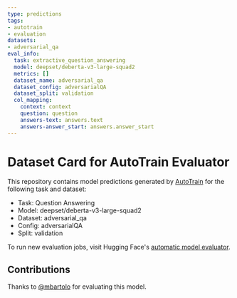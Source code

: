 ```yaml
---
type: predictions
tags:
- autotrain
- evaluation
datasets:
- adversarial_qa
eval_info:
  task: extractive_question_answering
  model: deepset/deberta-v3-large-squad2
  metrics: []
  dataset_name: adversarial_qa
  dataset_config: adversarialQA
  dataset_split: validation
  col_mapping:
    context: context
    question: question
    answers-text: answers.text
    answers-answer_start: answers.answer_start
---
```

# Dataset Card for AutoTrain Evaluator

This repository contains model predictions generated by [AutoTrain](https://huggingface.co/autotrain) for the following task and dataset:

* Task: Question Answering
* Model: deepset/deberta-v3-large-squad2
* Dataset: adversarial_qa
* Config: adversarialQA
* Split: validation

To run new evaluation jobs, visit Hugging Face's [automatic model evaluator](https://huggingface.co/spaces/autoevaluate/model-evaluator).

## Contributions

Thanks to [@mbartolo](https://huggingface.co/mbartolo) for evaluating this model.